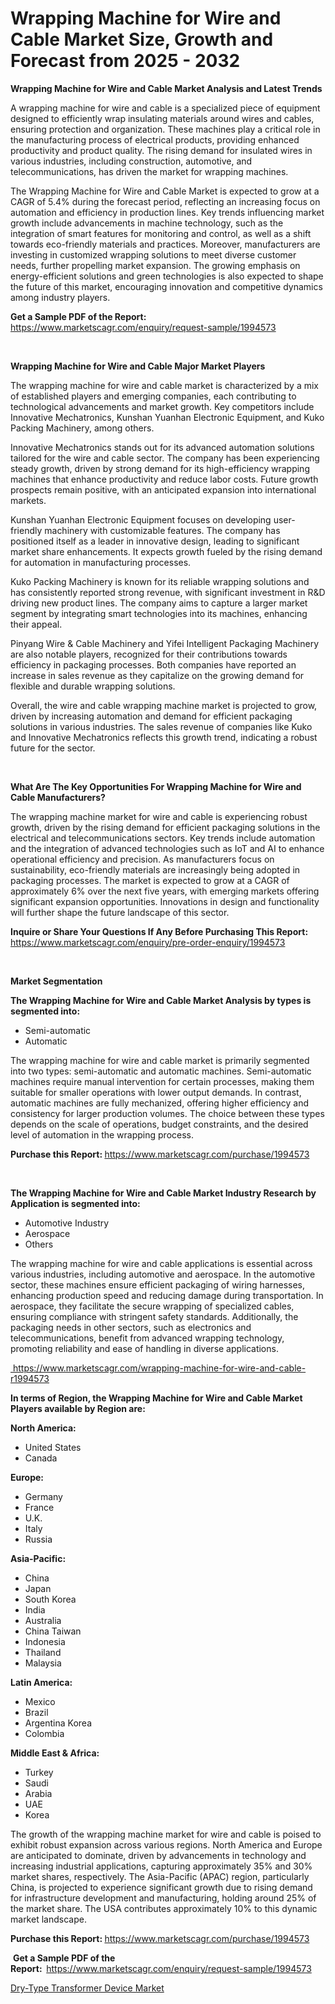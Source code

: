 <p><h1>Wrapping Machine for Wire and Cable Market Size, Growth and Forecast from 2025 - 2032</h1></p><p><strong>Wrapping Machine for Wire and Cable Market Analysis and Latest Trends</strong></p>
<p><p>A wrapping machine for wire and cable is a specialized piece of equipment designed to efficiently wrap insulating materials around wires and cables, ensuring protection and organization. These machines play a critical role in the manufacturing process of electrical products, providing enhanced productivity and product quality. The rising demand for insulated wires in various industries, including construction, automotive, and telecommunications, has driven the market for wrapping machines.</p><p>The Wrapping Machine for Wire and Cable Market is expected to grow at a CAGR of 5.4% during the forecast period, reflecting an increasing focus on automation and efficiency in production lines. Key trends influencing market growth include advancements in machine technology, such as the integration of smart features for monitoring and control, as well as a shift towards eco-friendly materials and practices. Moreover, manufacturers are investing in customized wrapping solutions to meet diverse customer needs, further propelling market expansion. The growing emphasis on energy-efficient solutions and green technologies is also expected to shape the future of this market, encouraging innovation and competitive dynamics among industry players.</p></p>
<p><strong>Get a Sample PDF of the Report:&nbsp;</strong> <a href="https://www.marketscagr.com/enquiry/request-sample/1994573?utm_campaign=2383&utm_medium=2&utm_source=Github&utm_content=ia&utm_term=02032025&utm_id=wrapping-machine-for-wire-and-cable">https://www.marketscagr.com/enquiry/request-sample/1994573</a></p>
<p>&nbsp;</p>
<p><strong>Wrapping Machine for Wire and Cable Major Market Players</strong></p>
<p><p>The wrapping machine for wire and cable market is characterized by a mix of established players and emerging companies, each contributing to technological advancements and market growth. Key competitors include Innovative Mechatronics, Kunshan Yuanhan Electronic Equipment, and Kuko Packing Machinery, among others.</p><p>Innovative Mechatronics stands out for its advanced automation solutions tailored for the wire and cable sector. The company has been experiencing steady growth, driven by strong demand for its high-efficiency wrapping machines that enhance productivity and reduce labor costs. Future growth prospects remain positive, with an anticipated expansion into international markets.</p><p>Kunshan Yuanhan Electronic Equipment focuses on developing user-friendly machinery with customizable features. The company has positioned itself as a leader in innovative design, leading to significant market share enhancements. It expects growth fueled by the rising demand for automation in manufacturing processes.</p><p>Kuko Packing Machinery is known for its reliable wrapping solutions and has consistently reported strong revenue, with significant investment in R&D driving new product lines. The company aims to capture a larger market segment by integrating smart technologies into its machines, enhancing their appeal.</p><p>Pinyang Wire & Cable Machinery and Yifei Intelligent Packaging Machinery are also notable players, recognized for their contributions towards efficiency in packaging processes. Both companies have reported an increase in sales revenue as they capitalize on the growing demand for flexible and durable wrapping solutions.</p><p>Overall, the wire and cable wrapping machine market is projected to grow, driven by increasing automation and demand for efficient packaging solutions in various industries. The sales revenue of companies like Kuko and Innovative Mechatronics reflects this growth trend, indicating a robust future for the sector.</p></p>
<p>&nbsp;</p>
<p><strong>What Are The Key Opportunities For Wrapping Machine for Wire and Cable Manufacturers?</strong></p>
<p><p>The wrapping machine market for wire and cable is experiencing robust growth, driven by the rising demand for efficient packaging solutions in the electrical and telecommunications sectors. Key trends include automation and the integration of advanced technologies such as IoT and AI to enhance operational efficiency and precision. As manufacturers focus on sustainability, eco-friendly materials are increasingly being adopted in packaging processes. The market is expected to grow at a CAGR of approximately 6% over the next five years, with emerging markets offering significant expansion opportunities. Innovations in design and functionality will further shape the future landscape of this sector.</p></p>
<p><strong>Inquire or Share Your Questions If Any Before Purchasing This Report:</strong> <a href="https://www.marketscagr.com/enquiry/pre-order-enquiry/1994573?utm_campaign=2383&utm_medium=2&utm_source=Github&utm_content=ia&utm_term=02032025&utm_id=wrapping-machine-for-wire-and-cable">https://www.marketscagr.com/enquiry/pre-order-enquiry/1994573</a></p>
<p>&nbsp;</p>
<p><strong>Market Segmentation</strong></p>
<p><strong>The Wrapping Machine for Wire and Cable Market Analysis by types is segmented into:</strong></p>
<p><ul><li>Semi-automatic</li><li>Automatic</li></ul></p>
<p><p>The wrapping machine for wire and cable market is primarily segmented into two types: semi-automatic and automatic machines. Semi-automatic machines require manual intervention for certain processes, making them suitable for smaller operations with lower output demands. In contrast, automatic machines are fully mechanized, offering higher efficiency and consistency for larger production volumes. The choice between these types depends on the scale of operations, budget constraints, and the desired level of automation in the wrapping process.</p></p>
<p><strong>Purchase this Report:&nbsp;</strong><a href="https://www.marketscagr.com/purchase/1994573?utm_campaign=2383&utm_medium=2&utm_source=Github&utm_content=ia&utm_term=02032025&utm_id=wrapping-machine-for-wire-and-cable">https://www.marketscagr.com/purchase/1994573</a></p>
<p>&nbsp;</p>
<p><strong>The Wrapping Machine for Wire and Cable Market Industry Research by Application is segmented into:</strong></p>
<p><ul><li>Automotive Industry</li><li>Aerospace</li><li>Others</li></ul></p>
<p><p>The wrapping machine for wire and cable applications is essential across various industries, including automotive and aerospace. In the automotive sector, these machines ensure efficient packaging of wiring harnesses, enhancing production speed and reducing damage during transportation. In aerospace, they facilitate the secure wrapping of specialized cables, ensuring compliance with stringent safety standards. Additionally, the packaging needs in other sectors, such as electronics and telecommunications, benefit from advanced wrapping technology, promoting reliability and ease of handling in diverse applications.</p></p>
<p><a href="https://www.marketscagr.com/wrapping-machine-for-wire-and-cable-r1994573?utm_campaign=2383&utm_medium=2&utm_source=Github&utm_content=ia&utm_term=02032025&utm_id=wrapping-machine-for-wire-and-cable">&nbsp;https://www.marketscagr.com/wrapping-machine-for-wire-and-cable-r1994573</a></p>
<p><strong>In terms of Region, the Wrapping Machine for Wire and Cable Market Players available by Region are:</strong></p>
<p>
    <p> <strong> North America: </strong>
        <ul>
            <li>United States</li>
            <li>Canada</li>
        </ul>
        </p> 
    <p> <strong> Europe: </strong>
        <ul>
            <li>Germany</li>
            <li>France</li>
            <li>U.K.</li>
            <li>Italy</li>
            <li>Russia</li>
        </ul>
        </p> 
    <p> <strong> Asia-Pacific: </strong>
        <ul>
            <li>China</li>
            <li>Japan</li>
            <li>South Korea</li>
            <li>India</li>
            <li>Australia</li>
            <li>China Taiwan</li>
            <li>Indonesia</li>
            <li>Thailand</li>
            <li>Malaysia</li>
        </ul>
        </p> 
    <p> <strong> Latin America: </strong>
        <ul>
            <li>Mexico</li>
            <li>Brazil</li>
            <li>Argentina Korea</li>
            <li>Colombia</li>
        </ul>
        </p> 
    <p> <strong> Middle East & Africa: </strong>
        <ul>
            <li>Turkey</li>
            <li>Saudi</li>
            <li>Arabia</li>
            <li>UAE</li>
            <li>Korea</li>
        </ul>
    </p>
    </p>
<p><p>The growth of the wrapping machine market for wire and cable is poised to exhibit robust expansion across various regions. North America and Europe are anticipated to dominate, driven by advancements in technology and increasing industrial applications, capturing approximately 35% and 30% market shares, respectively. The Asia-Pacific (APAC) region, particularly China, is projected to experience significant growth due to rising demand for infrastructure development and manufacturing, holding around 25% of the market share. The USA contributes approximately 10% to this dynamic market landscape.</p></p>
<p><strong>Purchase this Report: </strong><a href="https://www.marketscagr.com/purchase/1994573?utm_campaign=2383&utm_medium=2&utm_source=Github&utm_content=ia&utm_term=02032025&utm_id=wrapping-machine-for-wire-and-cable">https://www.marketscagr.com/purchase/1994573</a></p>
<p>&nbsp;<strong>Get a Sample PDF of the Report:&nbsp;&nbsp;</strong><a href="https://www.marketscagr.com/enquiry/request-sample/1994573?utm_campaign=2383&utm_medium=2&utm_source=Github&utm_content=ia&utm_term=02032025&utm_id=wrapping-machine-for-wire-and-cable">https://www.marketscagr.com/enquiry/request-sample/1994573</a></p>
<p><strong></strong></p>
<p><p><a href="https://github.com/lehumiston1971679/Market-Research-Report-List-1/blob/main/dry-type-transformer-device-market.md?utm_campaign=2383&utm_medium=2&utm_source=Github&utm_content=ia&utm_term=02032025&utm_id=wrapping-machine-for-wire-and-cable">Dry-Type Transformer Device Market</a></p></p>